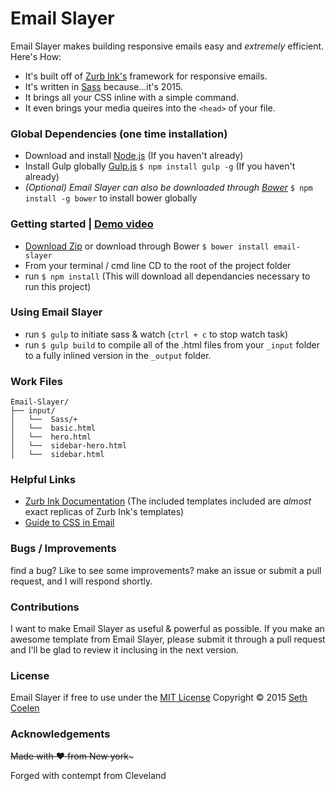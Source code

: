 # Email Slayer

 Email Slayer makes building responsive emails easy and *extremely* efficient. Here's How:
* It's built off of [Zurb Ink's](http://zurb.com/ink/) framework for responsive emails.
* It's written in [Sass](http://sass-lang.com/) because...it's 2015.
* It brings all your CSS inline with a simple command.
* It even brings your media queires into the `<head>` of your file.

### Global Dependencies (one time installation)

  * Download and install [Node.js](http://nodejs.org) (If you haven't already)
  * Install Gulp globally [Gulp.js](http://gulpjs.com/) `$ npm install gulp -g` (If you haven't already)
  * *(Optional) Email Slayer can also be downloaded through [Bower](http://bower.io/#install-bower)*  `$ npm install -g bower` to install bower globally

### Getting started | [Demo video](https://youtu.be/2w28l0d-TQM)
  * [Download Zip](https://github.com/whatsnewsaes/Email-Slayer/archive/master.zip) or download through Bower `$ bower install email-slayer`
  * From your terminal / cmd line CD to the root of the project folder
  * run `$ npm install` (This will download all dependancies necessary to run this project)

### Using Email Slayer
  * run `$ gulp` to initiate sass & watch (`ctrl + c` to stop watch task)
  * run `$ gulp build` to compile all of the .html files from your `_input` folder to a fully inlined version in the `_output` folder.

### Work Files
```
Email-Slayer/
├── input/
│   └──  Sass/+
│   └──  basic.html
│   └──  hero.html
│   └──  sidebar-hero.html
│   └──  sidebar.html
```

### Helpful Links
* [Zurb Ink Documentation](http://zurb.com/ink) (The included templates included are *almost* exact replicas of Zurb Ink's templates)
* [Guide to CSS in Email](http://i3.campaignmonitor.com/assets/files/css/campaign-monitor-guide-to-css-in-email-sep-2013V2.pdf?ver=1447)

### Bugs / Improvements
find a bug? Like to see some improvements? make an issue or submit a pull request, and I will respond shortly.

### Contributions

I want to make Email Slayer as useful & powerful as possible. If you make an awesome template from Email Slayer, please submit it through a pull request and I'll be glad to review it inclusing in the next version.

### License
Email Slayer if free to use under the [MIT License](https://github.com/whatsnewsaes/Email-Slayer/blob/master/License.md) Copyright © 2015 [Seth Coelen](http://sethcoelen.com)

### Acknowledgements
~~Made with ♥ from New york~~~

Forged with contempt from Cleveland


